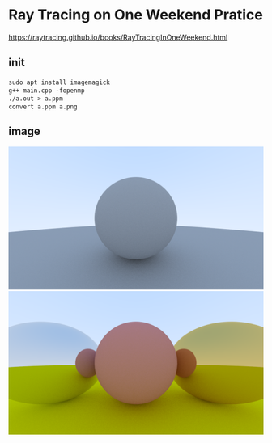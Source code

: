 # Ray Tracing on One Weekend Pratice

https://raytracing.github.io/books/RayTracingInOneWeekend.html

## init

```
sudo apt install imagemagick
g++ main.cpp -fopenmp
./a.out > a.ppm
convert a.ppm a.png
```

## image

![](diffuse.png)
![](shiny-metal.png)